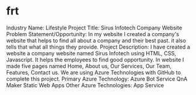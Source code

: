 # frt
Industry Name: Lifestyle
Project Title: Sirus Infotech Company Website
Problem Statement/Opportunity: In my website I created a company's website that helps to find all about a company and their best past. it also tells that what all things they provide. 
Project Description: I have created a website a company website named Sirus Infotech using HTML, CSS, Javascript. It helps the employees to find good opportunity. In website I made five pages named Home, About us, Our Services, Our Team, Features, Contact us. We are using Azure Technologies with GitHub to complete this project.
Primary Azure Technology: Azure Bot Service QnA Maker Static Web Apps
Other Azure Technologies: App Service
